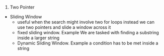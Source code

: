 1. Two Pointer
  - Sliding Window
    - useful when the search might involve two for loops instead we can use two pointers and slide a window across it
    - fixed sliding window. Example We are tasked with finding a substring inside a larger string
    - Dynamic Sliding Window. Example a condition has to be met inside a string
